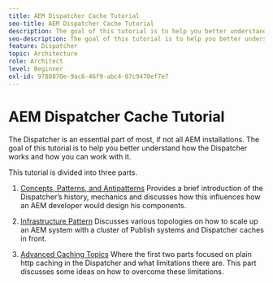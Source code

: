 ```yaml
---
title: AEM Dispatcher Cache Tutorial
seo-title: AEM Dispatcher Cache Tutorial
description: The goal of this tutorial is to help you better understand how the Dispatcher works and how you can work with it.
seo-description: The goal of this tutorial is to help you better understand how the Dispatcher works and how you can work with it.
feature: Dispatcher
topic: Architecture
role: Architect
level: Beginner
exl-id: 9780870e-9ac6-46f9-abc4-87c9470ef7e7
---
```

# AEM Dispatcher Cache Tutorial

The Dispatcher is an essential part of most, if not all AEM installations. The goal of this tutorial is to help you better understand how the Dispatcher works and how you can work with it.

This tutorial is divided into three parts.

1. [Concepts, Patterns, and Antipatterns](chapter-1.md)
    Provides a brief introduction of the Dispatcher’s history, mechanics and discusses how this influences how an AEM developer would design his components.

1. [Infrastructure Pattern](chapter-2.md)
    Discusses various topologies on how to scale up an AEM system with a cluster of Publish systems and Dispatcher caches in front.

1. [Advanced Caching Topics](chapter-3.md)
    Where the first two parts focused on plain http caching in the Dispatcher and what limitations there are. This part discusses some ideas on how to overcome these limitations.
